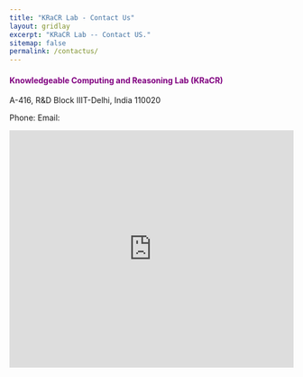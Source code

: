 ```yaml
---
title: "KRaCR Lab - Contact Us"
layout: gridlay
excerpt: "KRaCR Lab -- Contact US."
sitemap: false
permalink: /contactus/
---
```

<div class="container-fluid">

<div id="contactus" class="col-sm-6">
<h4 style="color:purple;"><b>Knowledgeable Computing and Reasoning Lab (KRaCR)</b></h4>

 
A-416, R&D Block
IIIT-Delhi, India
110020

Phone:
Email:

  </div>
 

<div class="col-sm-6 " >
  <iframe  height="420px" width="100%" frameborder="0" scrolling="no" marginheight="0" marginwidth="0" src="https://maps.google.com/maps?width=100%25&amp;height=600&amp;hl=en&amp;q=IIIT-Delhi+(My%20Business%20Name)&amp;t=&amp;z=14&amp;ie=UTF8&amp;iwloc=B&amp;output=embed"></iframe>
 </div>
 </div>